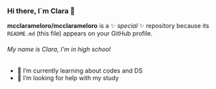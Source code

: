 ### Hi there, I´m Clara 👋


**mcclarameloro/mcclarameloro** is a ✨ _special_ ✨ repository because its `README.md` (this file) appears on your GitHub profile.
###### My name is Clara, I'm in high school
- 🌱 I’m currently learning about codes and DS
- 🤔 I’m looking for help with my study
  

  

